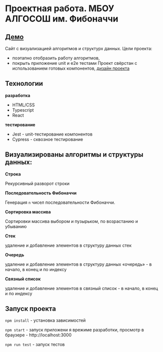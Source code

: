 # Проектная работа. МБОУ АЛГОСОШ им. Фибоначчи
## [Демо](https://dorkemk.github.io/algososh/#/)

Сайт с визуализацией алгоритмов и структурх данных. 
Цели проекта:
 - поэтапно отобразить работу алгоритмов,
 - покрыть приложение unit и e2e тестами
Проект свёрстан с использованием готовых компонентов, [дизайн проекта](https://www.figma.com/file/RIkypcTQN5d37g7RRTFid0/Algososh_external_link?node-id=0%3A1) 

## Технологии

**разработка**
- HTML/CSS
- Typescript
- React
  
**тестирование**
- Jest - unit-тестирование компонентов
- Cypress -  сквозное тестирование

## Визуализированы алгоритмы и структуры данных:
**Строка**

Рекурсивный разворот строки

**Последовательность Фибоначчи**

Генерация `n` чисел последовательности Фибоначчи. 

**Сортировка массива**

Сортировки массива выбором и пузырьком, по возрастанию и убыванию

**Стек**

удаление и добавление элементов в структуру данных стек

**Очередь**

удаление и добавление элементов в структуру данных «очередь» - в начало, в конец и по индексу

**Связный список**

удаление и добавление элементов в связный список - в начало, в конец и по индексу

## Запуск проекта

```npm install``` - установка зависимостей

```npm start``` - запуск приложени я врежиме разработки, просмотр в браузере - http://localhost:3000

```npm run test``` - запуск тестов
